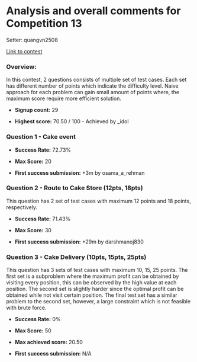 # Analysis and overall comments for Competition 13

Setter: quangvn2508

[Link to contest](https://www.hackerrank.com/competitive-programming-st-andrews-beta-contest-13)

### Overview:

In this contest, 2 questions consists of multiple set of test cases. Each set has different number of points which indicate the difficulty level. Naive approach for each problem can gain small amount of points where, the maximum score require more efficient solution.

* **Signup count:** 29

* **Highest score:** 70.50 / 100 - Achieved by _idol

### Question 1 - Cake event

* **Success Rate:** 72.73%

* **Max Score:** 20

* **First success submission:** +3m by osama_a_rehman

### Question 2 - Route to Cake Store (12pts, 18pts)

This question has 2 set of test cases with maximum 12 points and 18 points, respectively.

* **Success Rate:** 71.43%

* **Max Score:** 30

* **First success submission:** +29m by darshmanoj830

### Question 3 - Cake Delivery (10pts, 15pts, 25pts)

This question has 3 sets of test cases with maximum 10, 15, 25 points. The first set is a subproblem where the maximum profit can be obtained by visiting every position, this can be observed by the high value at each position. The second set is slightly harder since the optimal profit can be obtained while not visit certain position. The final test set has a similar problem to the second set, however, a large constraint which is not feasible with brute force.

* **Success Rate:** 0%

* **Max Score:** 50

* **Max achieved score:** 20.50

* **First success submission:** N/A
